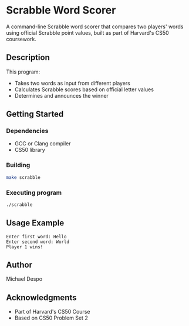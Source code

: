 # Scrabble Word Scorer

A command-line Scrabble word scorer that compares two players' words using official Scrabble point values, built as part of Harvard's CS50 coursework.

## Description

This program:
- Takes two words as input from different players
- Calculates Scrabble scores based on official letter values
- Determines and announces the winner

## Getting Started

### Dependencies

- GCC or Clang compiler
- CS50 library

### Building

```bash
make scrabble
```

### Executing program

```bash
./scrabble
```

## Usage Example

```
Enter first word: Hello
Enter second word: World
Player 1 wins!
```

## Author

Michael Despo

## Acknowledgments

* Part of Harvard's CS50 Course
* Based on CS50 Problem Set 2
